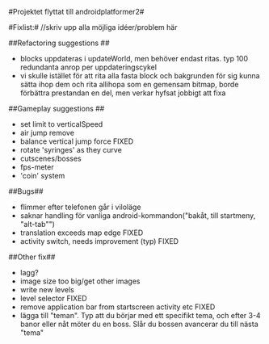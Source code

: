 #Projektet flyttat till androidplatformer2#

#Fixlist:#
//skriv upp alla möjliga  idéer/problem  här

##Refactoring suggestions ##
* blocks uppdateras i updateWorld, men behöver endast ritas. typ 100 redundanta anrop per uppdateringscykel
* vi skulle istället för att rita alla fasta block och bakgrunden för sig kunna sätta ihop dem och rita allihopa som en gemensam bitmap, borde förbättra prestandan en del, men verkar hyfsat jobbigt att fixa


##Gameplay suggestions ##
* set limit to verticalSpeed
* air jump remove
* balance vertical jump force FIXED
* rotate 'syringes' as they curve
* cutscenes/bosses
* fps-meter
* 'coin' system

##Bugs##

* flimmer efter telefonen går i viloläge
* saknar handling för vanliga android-kommandon("bakåt, till startmeny, "alt-tab"")
* translation exceeds map edge  FIXED
* activity switch, needs improvement (typ) FIXED

##Other fix##
* lagg?
* image size too big/get other images
* write new levels
* level selector FIXED
* remove application bar from startscreen activity etc FIXED
* lägga till "teman". Typ att du börjar med ett specifikt tema, och efter 3-4 banor eller nåt möter du en boss. Slår du bossen avancerar du till nästa "tema"